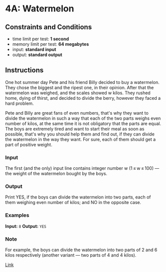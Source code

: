 # 4A: Watermelon

## Constraints and Conditions

- time limit per test: **1 second**
- memory limit per test: **64 megabytes**
- input: **standard input**
- output: **standard output**

## Instructions

One hot summer day Pete and his friend Billy decided to buy a watermelon. They chose the biggest and the ripest one, in their opinion. After that the watermelon was weighed, and the scales showed w kilos. They rushed home, dying of thirst, and decided to divide the berry, however they faced a hard problem.

Pete and Billy are great fans of even numbers, that's why they want to divide the watermelon in such a way that each of the two parts weighs even number of kilos, at the same time it is not obligatory that the parts are equal. The boys are extremely tired and want to start their meal as soon as possible, that's why you should help them and find out, if they can divide the watermelon in the way they want. For sure, each of them should get a part of positive weight.

### Input

The first (and the only) input line contains integer number w (1 ≤ w ≤ 100) — the weight of the watermelon bought by the boys.

### Output

Print YES, if the boys can divide the watermelon into two parts, each of them weighing even number of kilos; and NO in the opposite case.

### Examples

**Input:** `8`
**Output:** `YES`

### Note

For example, the boys can divide the watermelon into two parts of 2 and 6 kilos respectively (another variant — two parts of 4 and 4 kilos).

[Link](https://codeforces.com/problemset/problem/4/A)
